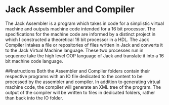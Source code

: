 # Jack Assembler and Compiler

The Jack Assembler is a program which takes in code for a simplistic virtual machine and outputs machine code intended for a 16 bit processor. The specifications for the machine code are informed by a distinct project in which I constructed a theoretical 16 bit processor in a HDL. The Jack Compiler intakes a file or repositories of files written in Jack and converts it to the Jack Virtual Machine language. These two processes run in sequence take the high level OOP language of Jack and translate it into a 16 bit machine code language. 

##Instructions
Both the Assembler and Compiler folders contain their respective programs with an IO file dedicated to the content to be processed by the assembler and compiler. In addition to generating virtual machine code, the compiler will generate an XML tree of the program. The output of the compiler will be written to files in dedicated folders, rather than back into the IO folder.
